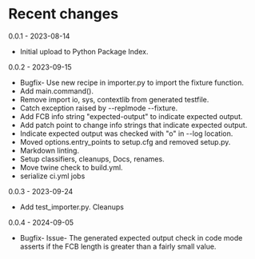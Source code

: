 # Recent changes

0.0.1 - 2023-08-14

- Initial upload to Python Package Index.

0.0.2 - 2023-09-15

- Bugfix- Use new recipe in importer.py to import the fixture function.
- Add main.command().
- Remove import io, sys, contextlib from generated testfile.
- Catch exception raised by --replmode --fixture.
- Add FCB info string "expected-output" to indicate expected output.
- Add patch point to change info strings that indicate expected output.
- Indicate expected output was checked with "o" in --log location.
- Moved options.entry_points to setup.cfg and removed setup.py.
- Markdown linting.
- Setup classifiers, cleanups, Docs, renames.
- Move twine check to build.yml.
- serialize ci.yml jobs

0.0.3 - 2023-09-24

- Add test_importer.py. Cleanups

0.0.4 - 2024-09-05

- Bugfix- Issue- The generated expected output check in code mode
  asserts if the FCB length is greater than a fairly small value.
